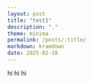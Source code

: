 ```yaml
---
layout: post
title: "test1"
description: "."
theme: minima
permalink: /posts/:title/
markdown: kramdown
date: 2025-02-18
---
```

hi hi hi 